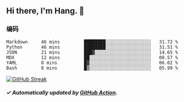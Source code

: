 ## Hi there, I'm Hang. 👋

### 编码

<!--START_SECTION:waka-->

```text
Markdown     46 mins         ████████░░░░░░░░░░░░░░░░░   31.72 %
Python       46 mins         ████████░░░░░░░░░░░░░░░░░   31.51 %
JSON         21 mins         ███▓░░░░░░░░░░░░░░░░░░░░░   14.65 %
MDX          12 mins         ██░░░░░░░░░░░░░░░░░░░░░░░   08.57 %
YAML         8 mins          █▓░░░░░░░░░░░░░░░░░░░░░░░   06.02 %
Bash         8 mins          █▒░░░░░░░░░░░░░░░░░░░░░░░   05.99 %
```

<!--END_SECTION:waka-->

[![GitHub Streak](https://github-readme-streak-stats.herokuapp.com?user=huhuhang&hide_border=true&date_format=%5BY.%5Dn.j)](https://git.io/streak-stats)

##### ✓ Automatically updated by [GitHub Action](https://github.com/huhuhang/huhuhang/actions).
